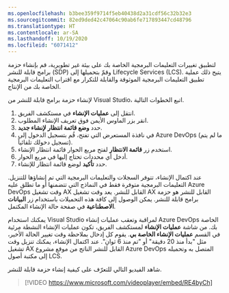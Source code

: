 ```yaml
---
ms.openlocfilehash: b3bee359f9714f5eb40438d2a31cdf56c32b32e3
ms.sourcegitcommit: 82ed9ded42c47064c90ab6fe717893447cd48796
ms.translationtype: HT
ms.contentlocale: ar-SA
ms.lasthandoff: 10/19/2020
ms.locfileid: "6071412"
---
```

لتطبيق تغييرات التعليمات البرمجية الخاصة بك على بيئة غير تطويرية، قم بإنشاء حزمة برامج قابلة للنشر (SDP) وقمّ بتحميلها إلى Lifecycle Services (LCS). يتيح ذلك عملية تطبيق التعليمات البرمجية الموثوقة والقابلة للتكرار مع اقتراب التعليمات البرمجية الخاصة بك من الإنتاج. 

لإنشاء حزمة برامج قابلة للنشر من Visual Studio، اتبع الخطوات التالية.

1.  انتقل إلى **عمليات الإنشاء** في مستكشف الفريق.
2.  انقر بزر الماوس الأيمن فوق تعريف الإنشاء المطلوب.
3.  حدد **وضع قائمة انتظار لإنشاء جديد**.
4.  في نافذة المستعرض التي تفتح، قُم بتسجيل الدخول إلى Azure DevOps (ما لم يتم تسجيل دخولك تلقائياً).
5.  استخدم زر **قائمة الانتظار** لفتح مربع الحوار قائمة انتظار الإنشاء.
6.  أدخل أي محددات تحتاج إليها في مربع الحوار.
7.  حدد **تأكيد** لوضع قائمة انتظار للإنشاء.

عند اكتمال الإنشاء، تتوفر السجلات والتعليمات البرمجية التي تم إنشاؤها للتنزيل. التعليمات البرمجية متوفرة فقط في النماذج التي تتضمنها أو ما تطلق عليه Azure DevOps وقت تشغيل AX القابل للنشر. يعد وقت تشغيل AX القابل للنشر هو حزمة برامج قابلة للنشر. يمكن الوصول إلى كافة هذه التحميلات باستخدام زر **البيانات الاصطناعية‬** في صفحة حالة الإنشاء المكتمل.

يمكنك استخدام Visual Studio لمراقبة وتعقب عمليات إنشاء Azure DevOps الخاصة بك.
من شاشة **عمليات الإنشاء** لمستكشف الفريق، تكون عمليات الإنشاء النشطة مرئية في القسم **عمليات الإنشاء الخاصة بي**. يقوم كل إدخال بملاحظة وقت تغيير الحالة الأخير، مثل "بدأ منذ 20 دقيقة" أو "تم منذ 6 ثوانِ". عند اكتمال الإنشاء، يمكنك تنزيل وقت تشغيل AX القابل للنشر الناتج من موقع مشروع Azure DevOps المتصل به وتحميله إلى مكتبة أصول LCS.

شاهد الفيديو التالي للتعرّف على كيفية إنشاء حزمة قابلة للنشر. 

 > [!VIDEO https://www.microsoft.com/videoplayer/embed/RE4byCh]

